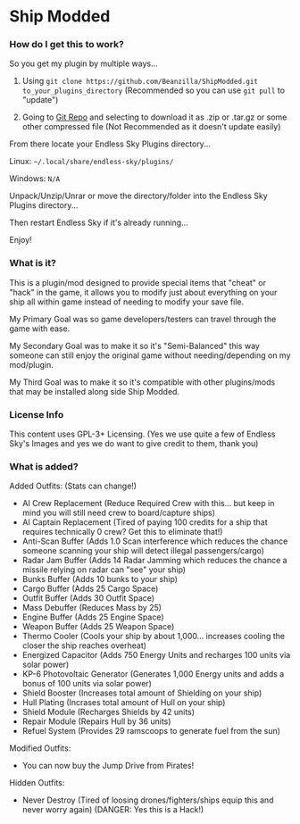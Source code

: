 # Ship Modded

### How do I get this to work?

So you get my plugin by multiple ways...

1. Using `git clone https://github.com/Beanzilla/ShipModded.git to_your_plugins_directory` (Recommended so you can use `git pull` to "update")

2. Going to [Git Repo](https://github.com/Beanzilla/ShipModded) and selecting to download it as .zip or .tar.gz or some other compressed file (Not Recommended as it doesn't update easily)

From there locate your Endless Sky Plugins directory...

Linux: `~/.local/share/endless-sky/plugins/`

Windows: `N/A`

Unpack/Unzip/Unrar or move the directory/folder into the Endless Sky Plugins directory...

Then restart Endless Sky if it's already running...

Enjoy!

### What is it?

This is a plugin/mod designed to provide special items that "cheat" or "hack" in the game, it allows you to modify just about everything on your ship all within game instead of needing to modify your save file.

My Primary Goal was so game developers/testers can travel through the game with ease.

My Secondary Goal was to make it so it's "Semi-Balanced" this way someone can still enjoy the original game without needing/depending on my mod/plugin.

My Third Goal was to make it so it's compatible with other plugins/mods that may be installed along side Ship Modded.

### License Info

This content uses GPL-3+ Licensing. (Yes we use quite a few of Endless Sky's Images and yes we do want to give credit to them, thank you)

### What is added?

Added Outfits: (Stats can change!)

* AI Crew Replacement (Reduce Required Crew with this... but keep in mind you will still need crew to board/capture ships)
* AI Captain Replacement (Tired of paying 100 credits for a ship that requires technically 0 crew? Get this to eliminate that!)
* Anti-Scan Buffer (Adds 1.0 Scan interference which reduces the chance someone scanning your ship will detect illegal passengers/cargo)
* Radar Jam Buffer (Adds 14 Radar Jamming which reduces the chance a missile relying on radar can "see" your ship)
* Bunks Buffer (Adds 10 bunks to your ship)
* Cargo Buffer (Adds 25 Cargo Space)
* Outfit Buffer (Adds 30 Outfit Space)
* Mass Debuffer (Reduces Mass by 25)
* Engine Buffer (Adds 25 Engine Space)
* Weapon Buffer (Adds 25 Weapon Space)
* Thermo Cooler (Cools your ship by about 1,000... increases cooling the closer the ship reaches overheat)
* Energized Capacitor (Adds 750 Energy Units and recharges 100 units via solar power)
* KP-6 Photovoltaic Generator (Generates 1,000 Energy units and adds a bonus of 100 units via solar power)
* Shield Booster (Increases total amount of Shielding on your ship)
* Hull Plating (Incrases total amount of Hull on your ship)
* Shield Module (Recharges Shields by 42 units)
* Repair Module (Repairs Hull by 36 units)
* Refuel System (Provides 29 ramscoops to generate fuel from the sun)

Modified Outfits:

* You can now buy the Jump Drive from Pirates!

Hidden Outfits:

* Never Destroy (Tired of loosing drones/fighters/ships equip this and never worry again) (DANGER: Yes this is a Hack!)

